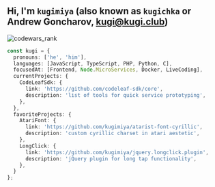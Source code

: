 ## Hi, I'm `kugimiya` (also known as `kugichka` or Andrew Goncharov, kugi@kugi.club)

![codewars_rank](https://www.codewars.com/users/kugimiya/badges/large)

```typescript
const kugi = {
  pronouns: ['he', 'him'],
  languages: [JavaScript, TypeScript, PHP, Python, C],
  focusedAt: [Frontend, Node.MicroServices, Docker, LiveCoding],
  currentProjects: {
    CodeLeafSdk: {
      link: 'https://github.com/codeleaf-sdk/core',
      description: 'list of tools for quick service prototyping',
    },  
  },
  favoriteProjects: {
    AtariFont: {
      link: 'https://github.com/kugimiya/atarist-font-cyrillic',
      description: 'custom cyrillic charset in atari aestetic',
    },
    LongClick: {
      link: 'https://github.com/kugimiya/jquery.longclick.plugin',
      description: 'jQuery plugin for long tap functionality',
    },
  }
};
```
